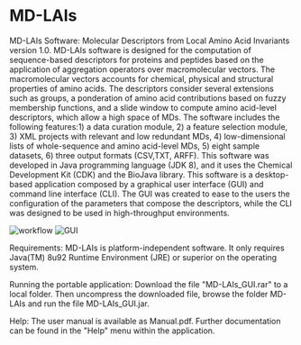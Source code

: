 # MD-LAIs
MD-LAIs Software: Molecular Descriptors from Local Amino Acid Invariants version 1.0. MD-LAIs software is designed for the computation of sequence-based descriptors for proteins and peptides based on the application of aggregation operators over macromolecular vectors. The macromolecular vectors accounts for chemical, physical and structural properties of amino acids. The descriptors consider several extensions such as groups, a ponderation of amino acid contributions based on fuzzy membership functions, and a slide window to compute amino acid-level descriptors, which allow a high space of MDs. The software includes the following features:1) a data curation module, 2) a feature selection module, 3) XML projects with relevant and low redundant MDs, 4) low-dimensional lists of whole-sequence and amino acid-level MDs, 5) eight sample datasets, 6) three output formats (CSV,TXT, ARFF).
This software was developed in Java programming language (JDK 8), and it uses the Chemical Development Kit (CDK) and the BioJava library. This software is a desktop-based application composed by a graphical user interface (GUI) and command line interface (CLI). The GUI was created to ease to the users the configuration of the parameters that compose the descriptors, while the CLI was designed to be used in high-throughput environments.

![workflow](https://github.com/Grupo-Medicina-Molecular-y-Traslacional/MD_LAIS/assets/45304702/8ca6513a-9111-411a-ba38-8bae96e4a3e6)
![GUI](https://github.com/Grupo-Medicina-Molecular-y-Traslacional/MD_LAIS/assets/45304702/518fe8b3-3ab8-4b5c-9a56-b1c74af7dab2)

Requirements:
MD-LAIs is platform-independent software. It only requires Java(TM) 8u92 Runtime Environment (JRE) or superior on the operating system.

Running the portable application: Download the file "MD-LAIs_GUI.rar" to a local folder. Then uncompress the downloaded file, browse the folder MD-LAIs and run the file MD-LAIs_GUI.jar. 

Help: The user manual is available as Manual.pdf. Further documentation can be found in the "Help" menu within the application.
